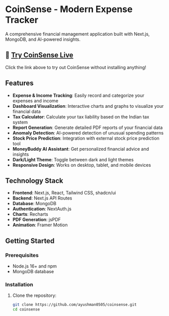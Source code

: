 # CoinSense - Modern Expense Tracker

A comprehensive financial management application built with Next.js, MongoDB, and AI-powered insights.

## 🚀 [Try CoinSense Live](https://v0-modern-expense-tracker-ckkjmf.vercel.app/)

Click the link above to try out CoinSense without installing anything!

## Features

- **Expense & Income Tracking**: Easily record and categorize your expenses and income
- **Dashboard Visualization**: Interactive charts and graphs to visualize your financial data
- **Tax Calculator**: Calculate your tax liability based on the Indian tax system
- **Report Generation**: Generate detailed PDF reports of your financial data
- **Anomaly Detection**: AI-powered detection of unusual spending patterns
- **Stock Price Prediction**: Integration with external stock price prediction tool
- **MoneyBuddy AI Assistant**: Get personalized financial advice and insights
- **Dark/Light Theme**: Toggle between dark and light themes
- **Responsive Design**: Works on desktop, tablet, and mobile devices

## Technology Stack

- **Frontend**: Next.js, React, Tailwind CSS, shadcn/ui
- **Backend**: Next.js API Routes
- **Database**: MongoDB
- **Authentication**: NextAuth.js
- **Charts**: Recharts
- **PDF Generation**: jsPDF
- **Animation**: Framer Motion

## Getting Started

### Prerequisites

- Node.js 16+ and npm
- MongoDB database

### Installation

1. Clone the repository:
   ```bash
   git clone https://github.com/ayushman0505/coinsense.git
   cd coinsense
